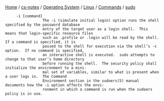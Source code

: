 [Home](https://mengxianbin.github.io) /
[cs-notes](https://mengxianbin.github.io/cs-notes/site) /
[Operating System](https://mengxianbin.github.io/cs-notes/site/Operating%20System) /
[Linux](https://mengxianbin.github.io/cs-notes/site/Operating%20System/Linux) /
[Commands](https://mengxianbin.github.io/cs-notes/site/Operating%20System/Linux/Commands) /
[sudo](https://mengxianbin.github.io/cs-notes/site/Operating%20System/Linux/Commands/sudo)

```man
     -i [command]
                 The -i (simulate initial login) option runs the shell specified by the password database
                 entry of the target user as a login shell.  This means that login-specific resource files
                 such as .profile or .login will be read by the shell.  If a command is specified, it is
                 passed to the shell for execution via the shell’s -c option.  If no command is specified,
                 an interactive shell is executed.  sudo attempts to change to that user’s home directory
                 before running the shell.  The security policy shall initialize the environment to a mini-
                 mal set of variables, similar to what is present when a user logs in.  The Command
                 Environment section in the sudoers(5) manual documents how the -i option affects the envi-
                 ronment in which a command is run when the sudoers policy is in use.
```
